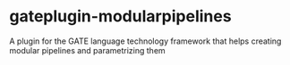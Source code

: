 gateplugin-modularpipelines
===========================

A plugin for the GATE language technology framework that helps creating modular pipelines and parametrizing them

